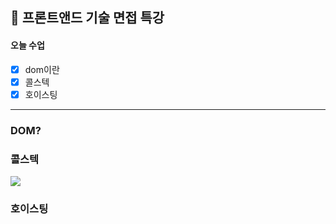 ## 📜 프론트앤드 기술 면접 특강
#### 오늘 수업 

 - [x]  dom이란
 - [x] 콜스텍
 - [x] 호이스팅

---

### DOM?

### 콜스텍
<img src="https://github.com/gay0ung/JS_study/tree/master/%ED%94%84%EB%A1%A0%ED%8A%B8%EC%95%A4%EB%93%9C%20%EA%B8%B0%EC%88%A0%EB%A9%B4%EC%A0%91/images">

### 호이스팅






